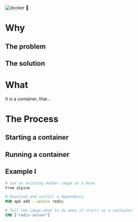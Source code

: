 ![docker 🐳](https://upload.wikimedia.org/wikipedia/commons/thumb/4/4e/Docker_%28container_engine%29_logo.svg/2560px-Docker_%28container_engine%29_logo.svg.png)

# Why

## The problem

## The solution

# What

It is a container, that...

# The Process

## Starting a container

## Running a container

## Example I

```dockerfile
# use an existing docker image as a base
From alpine

# Download and install a dependency
RUN apk add --update redis

# Tell the image what to do when it starts as a container
CMD ["redis-server"]
```
